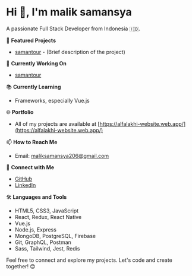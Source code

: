 # Hi 👋, I'm malik samansya

A passionate Full Stack Developer from Indonesia 🇮🇩.

🌟 **Featured Projects**
- [samantour](https://github.com/yourusername/Nekomics) - (Brief description of the project)

🚀 **Currently Working On**
- [samantour](https://github.com/yourusername/Nekomics)

📚 **Currently Learning**
- Frameworks, especially Vue.js

🌐 **Portfolio**
- All of my projects are available at [https://alfalakhi-website.web.app/](https://alfalakhi-website.web.app/)

📫 **How to Reach Me**
- Email: maliksamansya206@gmail.com

🤝 **Connect with Me**
- [GitHub](https://github.com/maliksamansya)
- [LinkedIn](https://www.linkedin.com/in/malik-al-aminullah-samansya-43b809169/)
  

🛠️ **Languages and Tools**
- HTML5, CSS3, JavaScript
- React, Redux, React Native
- Vue.js
- Node.js, Express
- MongoDB, PostgreSQL, Firebase
- Git, GraphQL, Postman
- Sass, Tailwind, Jest, Redis

Feel free to connect and explore my projects. Let's code and create together! 😊
